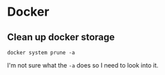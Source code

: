 # Docker

## Clean up docker storage

```shell
docker system prune -a
```

I'm not sure what the `-a` does so I need to look into it.

